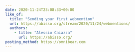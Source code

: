 ```yaml
---
date: 2020-11-24T23:08:33+00:00
like_of:
  title: "Sending your first webmention"
  url: https://abisso.org/stream/2020/11/24/webmentions/
  authors:
    - title: "Alessio Caiazza"
      url: https://abisso.org/
posting_method: https://omnibear.com
---
```


